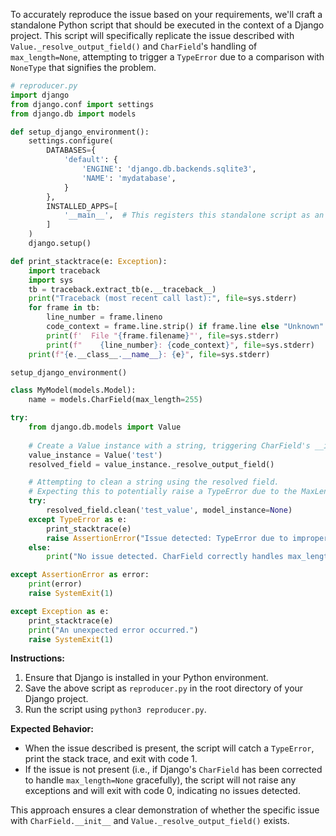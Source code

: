 To accurately reproduce the issue based on your requirements, we'll craft a standalone Python script that should be executed in the context of a Django project. This script will specifically replicate the issue described with `Value._resolve_output_field()` and `CharField`'s handling of `max_length=None`, attempting to trigger a `TypeError` due to a comparison with `NoneType` that signifies the problem.

```python
# reproducer.py
import django
from django.conf import settings
from django.db import models

def setup_django_environment():
    settings.configure(
        DATABASES={
            'default': {
                'ENGINE': 'django.db.backends.sqlite3',
                'NAME': 'mydatabase',
            }
        },
        INSTALLED_APPS=[
            '__main__',  # This registers this standalone script as an app to allow model discovery by Django.
        ]
    )
    django.setup()

def print_stacktrace(e: Exception):
    import traceback
    import sys
    tb = traceback.extract_tb(e.__traceback__)
    print("Traceback (most recent call last):", file=sys.stderr)
    for frame in tb:
        line_number = frame.lineno
        code_context = frame.line.strip() if frame.line else "Unknown"
        print(f'  File "{frame.filename}"', file=sys.stderr)
        print(f"    {line_number}: {code_context}", file=sys.stderr)
    print(f"{e.__class__.__name__}: {e}", file=sys.stderr)

setup_django_environment()

class MyModel(models.Model):
    name = models.CharField(max_length=255)

try:
    from django.db.models import Value
    
    # Create a Value instance with a string, triggering CharField's __init__ indirectly.
    value_instance = Value('test')
    resolved_field = value_instance._resolve_output_field()

    # Attempting to clean a string using the resolved field.
    # Expecting this to potentially raise a TypeError due to the MaxLengthValidator issue.
    try:
        resolved_field.clean('test_value', model_instance=None)
    except TypeError as e:
        print_stacktrace(e)
        raise AssertionError("Issue detected: TypeError due to improper handling of max_length=None.")
    else:
        print("No issue detected. CharField correctly handles max_length=None.")

except AssertionError as error:
    print(error)
    raise SystemExit(1)

except Exception as e:
    print_stacktrace(e)
    print("An unexpected error occurred.")
    raise SystemExit(1)
```

**Instructions:**

1. Ensure that Django is installed in your Python environment.
2. Save the above script as `reproducer.py` in the root directory of your Django project.
3. Run the script using `python3 reproducer.py`.

**Expected Behavior:**

- When the issue described is present, the script will catch a `TypeError`, print the stack trace, and exit with code 1.
- If the issue is not present (i.e., if Django's `CharField` has been corrected to handle `max_length=None` gracefully), the script will not raise any exceptions and will exit with code 0, indicating no issues detected.

This approach ensures a clear demonstration of whether the specific issue with `CharField.__init__` and `Value._resolve_output_field()` exists.